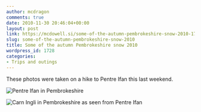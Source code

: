 ```yaml
---
author: mcdragon
comments: true
date: 2010-11-30 20:46:04+00:00
layout: post
link: https://mcdowell.si/some-of-the-autumn-pembrokeshire-snow-2010-1728.html
slug: some-of-the-autumn-pembrokeshire-snow-2010
title: Some of the autumn Pembrokeshire snow 2010
wordpress_id: 1728
categories:
- Trips and outings
---
```


These photos were taken on a hike to Pentre Ifan this last weekend.

![](https://img.mcdowell.si/2010/11/IMG_1032-1.jpg "Pentre Ifan in Pembrokeshire")

![](https://img.mcdowell.si/2010/11/IMG_1037-1.jpg "Carn Ingli in Pembrokeshire as seen from Pentre Ifan")
